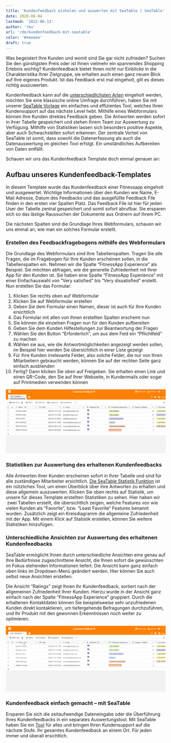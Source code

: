 ```yaml
---
title: 'Kundenfeedback einholen und auswerten mit SeaTable | SeaTable'
date: 2020-08-04
lastmod: '2022-06-13'
author: 'rbu'
url: '/de/kundenfeedback-mit-seatable'
color: '#eeeeee'
draft: true
---
```


Was begeistert Ihre Kunden und womit sind Sie gar nicht zufrieden? Suchen Sie den günstigsten Preis oder ist Ihnen vielmehr ein spannendes Shopping Erlebnis wichtig? Kundenfeedback bietet Ihnen nicht nur Einblicke in die Charakteristika Ihrer Zielgruppe, sie erhalten auch einen ganz neuen Blick auf Ihre eigenes Produkt. Ist das Feedback erst mal eingeholt, gilt es dieses richtig auszuwerten.

Kundenfeedback kann auf die [unterschiedlichsten Arten](https://blog.hubspot.de/service/kundenfeedback) eingeholt werden, möchten Sie eine klassische online Umfrage durchführen, haben Sie mit unserer [SeaTable Vorlage](https://seatable.io/vorlage/ku9n1tyosmmho-8trn7rdg/) ein einfaches und effizientes Tool, welches Ihren Kundensupport auf das nächste Level hebt. Mithilfe eines Webformulars können Ihre Kunden direktes Feedback geben. Die Antworten werden sofort in ihrer Tabelle gespeichert und stehen Ihrem Team zur Auswertung zu Verfügung. Mithilfe von Statistiken lassen sich besonders positive Aspekte, aber auch Schwachstellen sofort erkennen. Der zentrale Vorteil von SeaTable ist somit, dass sowohl die Datenerfassung als auch die Datenauswertung im gleichen Tool erfolgt. Ein umständliches Aufbereiten von Daten entfällt.

Schauen wir uns das Kundenfeedback Template doch einmal genauer an:

## Aufbau unseres Kundenfeedback-Templates

In diesem Template wurde das Kundenfeedback einer Fitnessapp eingeholt und ausgewertet. Wichtige Informationen über den Kunden wie Name, E-Mail Adresse, Datum des Feedbacks und das ausgefüllte Feedback File finden in den ersten vier Spalten Platz. Das Feedback File ist hier für jeden User der Tabelle zentral gespeichert und somit sofort abrufbar. Sie ersparen sich so das lästige Raussuchen der Dokumente aus Ordnern auf Ihrem PC.

Die nächsten Spalten sind die Grundlage Ihres Webformulars, schauen wir uns einmal an, wie man ein solches Formular erstellt.

### Erstellen des Feedbackfragebogens mithilfe des Webformulars

Die Grundlage des Webformulars sind Ihre Tabellenspalten. Tragen Sie alle Fragen, die im Fragebogen für Ihre Kunden erscheinen sollen, in die Tabellenspalten ein. Nehmen wir die Spalte “FitnessApp Experience” als Beispiel. Sie möchten abfragen, wie die generelle Zufriedenheit mit Ihrer App für den Kunden ist. Sie haben eine Spalte “FitnessApp Experience” mit einer Einfachauswahl von “Very satisfied” bis “Very dissatisfied” erstellt. Nun erstellen Sie das Formular:

1. Klicken Sie rechts oben auf Webformular
2. Klicken Sie auf Webformular erstellen
3. Geben Sie dem Formular einen Namen, dieser ist auch für Ihre Kunden ersichtlich
4. Das Formular mit allen von Ihnen erstellten Spalten erscheint nun
5. Sie können die einzelnen Fragen nun für den Kunden aufbereiten
6. Geben Sie dem Kunden Hilfestellungen zur Beantwortung der Fragen
7. Wählen Sie den Button “Erforderlich”, um aus dem Feld ein “Pflichtfeld” zu machen
8. Wählen sie aus, wie die Antwortmöglichkeiten angezeigt werden sollen, im Beispiel hier werden Sie übersichtlich in einer Liste gezeigt
9. Für Ihre Kunden irrelevante Felder, also solche Felder, die nur von Ihren Mitarbeitern gebraucht werden, können Sie auf der rechten Seite ganz einfach ausblenden
10. Fertig? Dann klicken Sie oben auf Freigeben. Sie erhalten einen Link und einen QR-Code, den Sie auf Ihrer Webseite, in Kundenmails oder sogar auf Printmedien verwenden können

![Kundenfeedback Erstellung Webformular](images/Kundenfeedback-Formularerstellung-langsamer-1.gif)

### Statistiken zur Auswertung des erhaltenen Kundenfeedbacks

Alle Antworten ihrer Kunden erscheinen sofort in Ihrer Tabelle und sind für alle zuständigen Mitarbeiter ersichtlich. [Die SeaTable Statistik Funktion](https://seatable.io/docs/handbuch/seatable-nutzen/statistiken/) ist ein nützliches Tool, um einen Überblick über ihre Antworten zu erhalten und diese allgemein auszuwerten. Klicken Sie oben rechts auf Statistik, um unsere für dieses Template erstellten Statistiken zu sehen. Hier haben wir  zwei Tabellen erstellt, die übersichtlich zeigen, welche Features von wie vielen Kunden als “Favorite”, bzw. “Least Favorite” Features benannt wurden. Zusätzlich zeigt ein Kreisdiagramm die allgemeine Zufriedenheit mit der App. Mit einem Klick auf Statistik erstellen, können Sie weitere Statistiken hinzufügen.

### Unterschiedliche Ansichten zur Auswertung des erhaltenen Kundenfeedbacks

SeaTable ermöglicht Ihnen durch unterschiedliche Ansichten eine genau auf Ihre Bedürfnisse zugeschnittene Ansicht, die Ihnen sofort die gewünschten im Fokus stehenden Informationen liefert. Die Ansicht kann ganz einfach oben links im Dropdown-Menü geändert werden. Hier können Sie auch selbst neue Ansichten erstellen.

Die Ansicht “Ratings” zeigt Ihnen Ihr Kundenfeedback, sortiert nach der allgemeinen Zufriedenheit Ihrer Kunden. Hierzu wurde in der Ansicht ganz einfach nach der Spalte “FitnessApp Experience” gruppiert. Durch die erhaltenen Kontaktdaten können Sie beispielsweise sehr unzufriedenen Kunden direkt kontaktieren, um tiefergehende Befragungen durchzuführen, und Ihr Produkt mit den gewonnen Erkenntnissen noch weiter zu optimieren.

![](images/Kundenfeedback-unterschiedliche-Ansichten-langsamer-1.gif)

### Kundenfeedback einfach gemacht – mit SeaTable

Ersparen Sie sich die zeitaufwendige Dateneingabe oder die Überführung ihres Kundenfeedbacks in ein separates Auswertungstool. Mit SeaTable haben Sie ein [Tool](https://seatable.io/vorlage/ku9n1tyosmmho-8trn7rdg/) für alles und bringen Ihren Kundensupport auf die nächste Stufe. Ihr gesamtes Kundenfeedback an einem Ort. Für jeden immer und überall ersichtlich.
